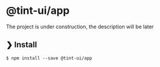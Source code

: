 # @tint-ui/app

The project is under construction, the description will be later

## ❯ Install

```
$ npm install --save @tint-ui/app
```
